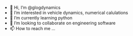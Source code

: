 - 👋 Hi, I’m @glogdynamics
- 👀 I’m interested in vehicle dynamics, numerical calulations
- 🌱 I’m currently learning python
- 💞️ I’m looking to collaborate on engineering software
- 📫 How to reach me ...

<!---
glogdynamics/glogdynamics is a ✨ special ✨ repository because its `README.md` (this file) appears on your GitHub profile.
You can click the Preview link to take a look at your changes.
--->
